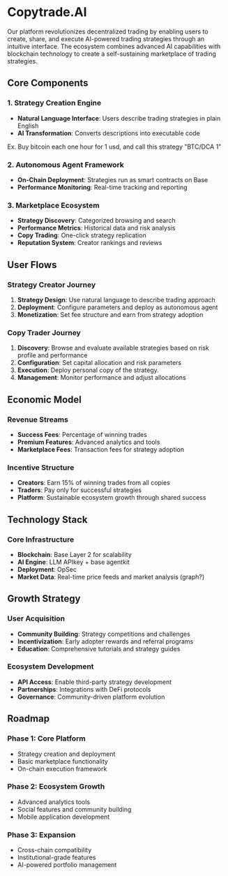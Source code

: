 # Copytrade.AI

Our platform revolutionizes decentralized trading by enabling users to create, share, and execute AI-powered trading strategies through an intuitive interface. The ecosystem combines advanced AI capabilities with blockchain technology to create a self-sustaining marketplace of trading strategies.


## Core Components

### 1. Strategy Creation Engine
- **Natural Language Interface**: Users describe trading strategies in plain English
- **AI Transformation**: Converts descriptions into executable code

Ex. Buy bitcoin each one hour for 1 usd, and call this strategy "BTC/DCA 1" 

### 2. Autonomous Agent Framework
- **On-Chain Deployment**: Strategies run as smart contracts on Base
- **Performance Monitoring**: Real-time tracking and reporting

### 3. Marketplace Ecosystem
- **Strategy Discovery**: Categorized browsing and search
- **Performance Metrics**: Historical data and risk analysis
- **Copy Trading**: One-click strategy replication
- **Reputation System**: Creator rankings and reviews




## User Flows

### Strategy Creator Journey
1. **Strategy Design**: Use natural language to describe trading approach
2. **Deployment**: Configure parameters and deploy as autonomous agent
3. **Monetization**: Set fee structure and earn from strategy adoption

### Copy Trader Journey
1. **Discovery**: Browse and evaluate available strategies based on risk profile and performance
2. **Configuration**: Set capital allocation and risk parameters
3. **Execution**: Deploy personal copy of the strategy. 
4. **Management**: Monitor performance and adjust allocations



## Economic Model

### Revenue Streams
- **Success Fees**: Percentage of winning trades
- **Premium Features**: Advanced analytics and tools
- **Marketplace Fees**: Transaction fees for strategy adoption

### Incentive Structure
- **Creators**: Earn 15% of winning trades from all copies
- **Traders**: Pay only for successful strategies
- **Platform**: Sustainable ecosystem growth through shared success



## Technology Stack

### Core Infrastructure
- **Blockchain**: Base Layer 2 for scalability
- **AI Engine**: LLM APIkey + base agentkit
- **Deployment**: OpSec
- **Market Data**: Real-time price feeds and market analysis (graph?)


## Growth Strategy

### User Acquisition
- **Community Building**: Strategy competitions and challenges
- **Incentivization**: Early adopter rewards and referral programs
- **Education**: Comprehensive tutorials and strategy guides

### Ecosystem Development
- **API Access**: Enable third-party strategy development
- **Partnerships**: Integrations with DeFi protocols
- **Governance**: Community-driven platform evolution



## Roadmap

### Phase 1: Core Platform
- Strategy creation and deployment
- Basic marketplace functionality
- On-chain execution framework

### Phase 2: Ecosystem Growth
- Advanced analytics tools
- Social features and community building
- Mobile application development

### Phase 3: Expansion
- Cross-chain compatibility
- Institutional-grade features
- AI-powered portfolio management 
